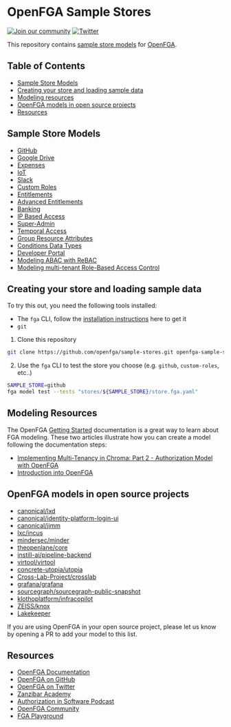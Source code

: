 # OpenFGA Sample Stores

[![Join our community](https://img.shields.io/badge/slack-cncf_%23openfga-40abb8.svg?logo=slack)](https://openfga.dev/community)
[![Twitter](https://img.shields.io/twitter/follow/openfga?color=%23179CF0&logo=twitter&style=flat-square "@openfga on Twitter")](https://twitter.com/openfga)

This repository contains [sample store models](#sample-stores) for [OpenFGA](https://openfga.dev).

## Table of Contents

- [Sample Store Models](#sample-store-models)
- [Creating your store and loading sample data](#creating-your-store-and-loading-sample-data)
- [Modeling resources](#modeling-resources)
- [OpenFGA models in open source projects](#openfga-models-in-open-source-projects)
- [Resources](#resources)

## Sample Store Models

- [GitHub](./stores/github)
- [Google Drive](./stores/gdrive)
- [Expenses](./stores/expenses)
- [IoT](./stores/iot)
- [Slack](./stores/slack)
- [Custom Roles](./stores/custom-roles)
- [Entitlements](./stores/entitlements)
- [Advanced Entitlements](./stores/advanced-entitlements)
- [Banking](./stores/banking)
- [IP Based Access](./stores/ip-based-access)
- [Super-Admin](./stores/superadmin)
- [Temporal Access](./stores/temporal-access)
- [Group Resource Attributes](./stores/groups-resource-attributes)
- [Conditions Data Types](./stores/condition-data-types)
- [Developer Portal](./stores/developer-portal)
- [Modeling ABAC with ReBAC](./stores/abac-with-rebac)
- [Modeling multi-tenant Role-Based Access Control](./stores/multitenant-rbac)

## Creating your store and loading sample data

To try this out, you need the following tools installed:
- The `fga` CLI, follow the [installation instructions](https://github.com/openfga/cli/?tab=readme-ov-file#installation) here to get it
- `git`

1.  Clone this repository
  ```sh
  git clone https://github.com/openfga/sample-stores.git openfga-sample-stores && cd $_
  ```

2. Use the `fga` CLI to test the store you choose (e.g. `github`, `custom-roles`, etc..)
  ```sh
  SAMPLE_STORE=github
  fga model test --tests "stores/${SAMPLE_STORE}/store.fga.yaml"
  ```

## Modeling Resources

The OpenFGA [Getting Started](https://openfga.dev/docs/modeling/getting-started) documentation is a great way to learn about FGA modeling. These two articles illustrate how you can create a model following the documentation steps:

- [Implementing Multi-Tenancy in Chroma: Part 2 - Authorization Model with OpenFGA](https://cookbook.chromadb.dev/strategies/multi-tenancy/authorization-model-with-openfga/)
- [Introduction into OpenFGA](https://www.ericksegaar.com/2024/03/04/introduction-into-openfga/)


## OpenFGA models in open source projects

- [canonical/lxd](https://github.com/canonical/lxd/blob/main/lxd/auth/drivers/openfga_model.openfga)
- [canonical/identity-platform-login-ui](https://github.com/canonical/identity-platform-login-ui/blob/main/internal/authorization/schema.openfga)
- [canonical/jimm](https://github.com/canonical/jimm/blob/v3/openfga/authorisation_model.fga)
- [lxc/incus](https://github.com/lxc/incus/blob/main/internal/server/auth/driver_openfga_model.openfga)
- [mindersec/minder](https://github.com/mindersec/minder/blob/main/internal/authz/model/minder.fga)
- [theopenlane/core](https://github.com/theopenlane/core/blob/main/fga/model/model.fga)
- [instill-ai/pipeline-backend](https://github.com/instill-ai/pipeline-backend/blob/main/pkg/acl/model.go)
- [virtool/virtool](https://github.com/virtool/virtool/blob/c621ba6a22bfe3464fe59287337029e42295cfcb/virtool/authorization/openfga.py#L123)
- [concrete-utopia/utopia](https://github.com/concrete-utopia/utopia/blob/master/utopia-remix/fga/model.fga)
- [Cross-Lab-Project/crosslab](https://github.com/Cross-Lab-Project/crosslab/blob/main/services/authorization/relation_model.fga)
- [grafana/grafana](https://github.com/grafana/grafana/tree/main/pkg/services/authz/zanzana/schema)
- [sourcegraph/sourcegraph-public-snapshot](https://github.com/sourcegraph/sourcegraph-public-snapshot/blob/main/cmd/enterprise-portal/service/iam_model.fga)
- [klothoplatform/infracopilot](https://github.com/klothoplatform/infracopilot/blob/main/src/auth_service/model.fga)
- [ZEISS/knox](https://github.com/ZEISS/knox/blob/main/schema/auth.fga)
- [Lakekeeper](https://github.com/lakekeeper/lakekeeper/blob/main/authz/openfga/v1/schema.fga)


If you are using OpenFGA in your open source project, please let us know by opening a PR to add your model to this list.

## Resources

- [OpenFGA Documentation](https://openfga.dev)
- [OpenFGA on GitHub](https://github.com/openfga/)
- [OpenFGA on Twitter](https://twitter.com/OpenFGA/)
- [Zanzibar Academy](https://zanzibar.academy)
- [Authorization in Software Podcast](https://authorizationinsoftware.auth0.com/public/49/Authorization-in-Software-f9b69587)
- [OpenFGA Community](https://openfga.dev/community)
- [FGA Playground](https://play.fga.dev)
